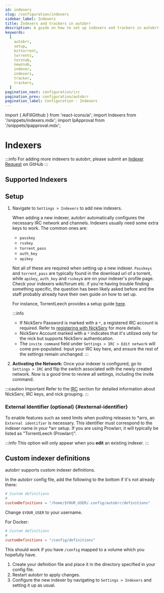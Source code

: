 ```yaml
---
id: indexers
slug: /configuration/indexers
sidebar_label: Indexers
title: Indexers and trackers in autobrr
description: A guide on how to set up indexers and trackers in autobrr.
keywords:
  [
    autobrr,
    setup,
    bittorrent,
    torrents,
    torznab,
    newznab,
    indexer,
    indexers,
    tracker,
    trackers,
  ]
pagination_next: configuration/irc
pagination_prev: configuration/autobrr
pagination_label: Configuration - Indexers
---
```


import { AiFillGithub } from 'react-icons/ai';
import Indexers from '/snippets/indexers.mdx';
import IpApproval from '/snippets/ipapproval.mdx';

# Indexers

:::info
For adding more indexers to autobrr, please submit an [Indexer Request](https://github.com/autobrr/autobrr/issues/new/choose) on GitHub <AiFillGithub />
:::

## Supported Indexers

<Indexers/>

## Setup

1. Navigate to `Settings > Indexers` to add new indexers.

   When adding a new indexer, autobrr automatically configures the necessary IRC network and channels. Indexers usually need some extra keys to work. The common ones are:

   - `passkey`
   - `rsskey`
   - `torrent_pass`
   - `auth_key`
   - `apikey`

    Not all of these are required when setting up a new indexer. `Passkeys` and `torrent_pass` are typically found in the download url of a torrent, while `apikey`, `auth_key` and `rsskey`s are on your indexer's profile page. Check your indexers wiki/forum etc. if you're having trouble finding something specific, the question has been likely asked before and the staff probably already have their own guide on how to set up.

   For instance, TorrentLeech provides a setup guide [here](http://wiki.torrentleech.org/doku.php/autobrr).

   :::info
   - If NickServ Password is marked with a `*`, a registered IRC account is required. Refer to [registering with NickServ](irc.md#registering-with-nickserv) for more details.
   - NickServ Account marked with a `*` indicates that it's utilized only for the nick but supports NickServ authentication.  
   - The `invite command` field under `Settings > IRC > Edit network` will come pre-populated. Input your IRC key here, and ensure the rest of the settings remain unchanged.
   :::

2. **Activating the Network:** Once your indexer is configured, go to `Settings > IRC` and flip the switch associated with the newly created network. Now is a good time to review all settings, including the invite command.

:::caution Important
Refer to the [IRC](../configuration/irc.md) section for detailed information about NickServ, IRC keys, and nick grouping.
:::

<IpApproval/>

### External Identifier (optional) {#external-identifier}

To enable features such as seed limits when pushing releases to \*arrs, an `External identifier` is necessary. This identifier must correspond to the indexer name in your \*arr setup. If you are using Prowlarr, it will typically be listed as "TorrentLeech (Prowlarr)".

:::info
This option will only appear when you **edit** an existing indexer.
:::

## Custom indexer definitions

autobrr supports custom indexer definitions.

In the autobrr config file, add the following to the bottom if it's not already there:

```toml
# Custom definitions
#
customDefinitions = "/home/$YOUR_USER/.config/autobrr/definitions"
```

Change `$YOUR_USER` to your username.

For Docker:

```toml
# Custom definitions
#
customDefinitions = "/config/definitions"
```

This should work if you have `/config` mapped to a volume which you hopefully have.

1. Create your definition file and place it in the directory specified in your config file.
2. Restart autobrr to apply changes.
3. Configure the new indexer by navigating to `Settings > Indexers` and setting it up as usual.
